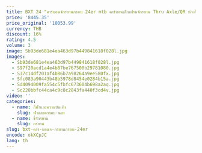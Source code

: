 ```yaml
---
title: BXT 24 "คาร์บอนจักรยานกรอบ 24er mtb คาร์บอนเด็กเฟรมจักรยาน Thru Axle/QR ห่วงโซ่เดี่ยวเด็กกรอบ SUPER LIGHT
price: '8445.35'
price_original: '10053.99'
currency: THB
discount: 16%
rating: 4.5
volume: 3
image: Sb93de681e4ea463d97b449841618f028l.jpg
images:
  - Sb93de681e4ea463d97b449841618f028l.jpg
  - S97f20acd1a4e4b87be767500b29781080.jpg
  - S37c14df201af4b86b7a98264a9ee580fx.jpg
  - Sfc083a90443b48b5978d8454e0284b15a.jpg
  - Sd4094009fa554c5fbfc673604b698a2aq.jpg
  - Sc220bbfc44ca4c9c8c2843fa440f3cd4v.jpg
video: ''
categories:
  - name: กีฬาและความบันเทิง
    slug: ฬาและความบ-นเท
  - name: ขี่จักรยาน
    slug: กรยาน
slug: bxt-คาร-บอนจ-กรยานกรอบ-24er
encode: okXCpJC
lang: th
---
```

  